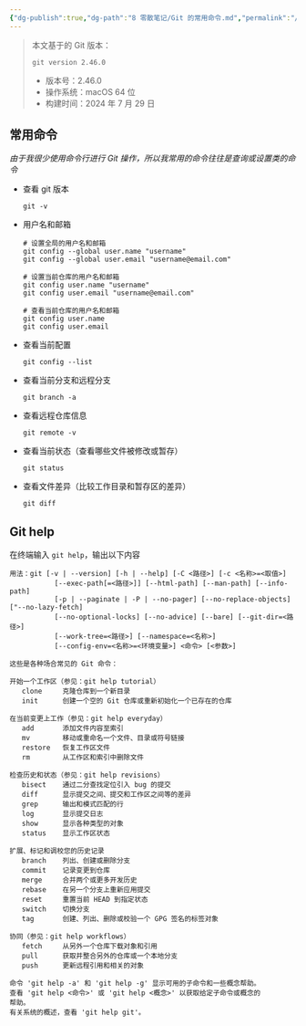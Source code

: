 ```yaml
---
{"dg-publish":true,"dg-path":"8 零散笔记/Git 的常用命令.md","permalink":"/8 零散笔记/Git 的常用命令/","created":"2024-10-27","updated":"2024-12-08"}
---
```



> 本文基于的 Git 版本：
> ```shell
> git version 2.46.0
> ```
> - 版本号：2.46.0
> - 操作系统：macOS 64 位
> - 构建时间：2024 年 7 月 29 日

## 常用命令

*由于我很少使用命令行进行 Git 操作，所以我常用的命令往往是查询或设置类的命令*
- 查看 git 版本

	```shell
	git -v 
	```

- 用户名和邮箱

	```shell
	# 设置全局的用户名和邮箱
	git config --global user.name "username"
	git config --global user.email "username@email.com"
	
	# 设置当前仓库的用户名和邮箱
	git config user.name "username"
	git config user.email "username@email.com"
	
	# 查看当前仓库的用户名和邮箱
	git config user.name
	git config user.email
	```

- 查看当前配置

	```shell
	git config --list
	```

- 查看当前分支和远程分支

	```shell
	git branch -a
	```

- 查看远程仓库信息

	```shell
	git remote -v
	```

- 查看当前状态（查看哪些文件被修改或暂存）

	```shell
	git status
	```

- 查看文件差异（比较工作目录和暂存区的差异）

	```shell
	git diff
	```

## Git help

在终端输入 `git help`，输出以下内容

```shell
用法：git [-v | --version] [-h | --help] [-C <路径>] [-c <名称>=<取值>]
           [--exec-path[=<路径>]] [--html-path] [--man-path] [--info-path]
           [-p | --paginate | -P | --no-pager] [--no-replace-objects] ["--no-lazy-fetch]
           [--no-optional-locks] [--no-advice] [--bare] [--git-dir=<路径>]
           [--work-tree=<路径>] [--namespace=<名称>]
           [--config-env=<名称>=<环境变量>] <命令> [<参数>]

这些是各种场合常见的 Git 命令：

开始一个工作区（参见：git help tutorial）
   clone     克隆仓库到一个新目录
   init      创建一个空的 Git 仓库或重新初始化一个已存在的仓库

在当前变更上工作（参见：git help everyday）
   add       添加文件内容至索引
   mv        移动或重命名一个文件、目录或符号链接
   restore   恢复工作区文件
   rm        从工作区和索引中删除文件

检查历史和状态（参见：git help revisions）
   bisect    通过二分查找定位引入 bug 的提交
   diff      显示提交之间、提交和工作区之间等的差异
   grep      输出和模式匹配的行
   log       显示提交日志
   show      显示各种类型的对象
   status    显示工作区状态

扩展、标记和调校您的历史记录
   branch    列出、创建或删除分支
   commit    记录变更到仓库
   merge     合并两个或更多开发历史
   rebase    在另一个分支上重新应用提交
   reset     重置当前 HEAD 到指定状态
   switch    切换分支
   tag       创建、列出、删除或校验一个 GPG 签名的标签对象

协同（参见：git help workflows）
   fetch     从另外一个仓库下载对象和引用
   pull      获取并整合另外的仓库或一个本地分支
   push      更新远程引用和相关的对象

命令 'git help -a' 和 'git help -g' 显示可用的子命令和一些概念帮助。
查看 'git help <命令>' 或 'git help <概念>' 以获取给定子命令或概念的
帮助。
有关系统的概述，查看 'git help git'。
```
